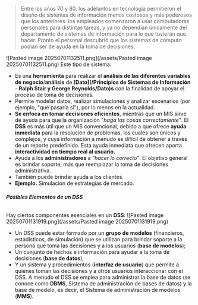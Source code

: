 >  Entre los años 70 y 80, los adelantos en tecnología permitieron el diseño de sistemas de información menos costosos y más poderosos que los anteriores: los empleados comenzaron a usar computadoras personales para distintas tareas, y ya no dependían únicamente del departamento de sistemas de información para lo que tuvieran que hacer. Pronto el personal descubrió que los sistemas de cómputo podían ser de ayuda en la toma de decisiones.

![Pasted image 20250701132511.png](/assets/Pasted image 20250701132511.png)
Este tipo de sistema:
- Es una **herramienta** para realizar el **análisis de las diferentes variables de negocio**/**análisis** de **[Dato](/Principios de Sistemas de Información - Ralph Stair y George Reynolds/Dato)s** con la finalidad de apoyar el proceso de toma de decisiones.
- Permite modelar datos, realizar simulaciones y analizar escenarios (por ejemplo, "qué pasaría si"), por lo menos en la actualidad.
- **Se enfoca en tomar decisiones eficientes**, mientras que un MIS sirve de ayuda para que la organización "*haga las cosas correctamente"*. El **DSS** es más útil que un MIS convencional, debido a que ofrece **ayuda inmediata** para la resolución de problemas, los cuales son únicos y complejos, y cuya información a menudo es difícil de obtener a través de un reporte predefinido. Esta ayuda inmediata que ofrecen aporta **interactividad en tiempo real al usuario.**
- Ayuda a los **administradores** a *"hacer lo  correcto"*. El objetivo general es brindar soporte, más que reemplazar la toma de decisiones administrativa.
- También puede brindar ayuda a los clientes. 
- **Ejemplo.** Simulación de estrategias de mercado.
###### **Posibles Elementos de un DSS**
Hay ciertos componentes esenciales en un **DSS**:
![Pasted image 20250701131919.png](/assets/Pasted image 20250701131919.png)
- Un DSS puede estar formado por un **grupo** **de** **modelos** (financieros, estadísticos, de simulación) que se utilizan para brindar soporte a la persona que toma las decisiones y a los usuarios (**base de modelos**); 
- Un conjunto de hechos e información para ayudar a la toma de decisiones (**base de datos**), 
- Y un sistema y procedimientos (**interfaz de usuario**) que permite a quienes toman las decisiones y a otros usuarios interaccionar con el DSS.
A menudo el DSS se emplea para administrar la base de datos (se conoce como **DBMS**, Sistema de administración de bases de datos) y la base de modelo, es decir, el Sistema de administración de modelos (**MMS**).